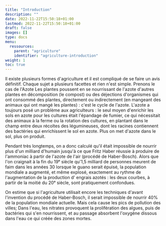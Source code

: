 ```yaml
---
title: "Introduction"
description: ""
date: 2022-11-22T15:50:18+01:00
lastmod: 2022-11-22T15:50:18+01:00
draft: false
images: []
type: docs
menu:
  ressources:
    parent: "agriculture"
    identifier: "agriculture-introduction"
weight: 1
toc: true
---
```


Il existe plusieurs formes d'agriculture et il est compliqué de se faire un avis définitif. Chaque sujet a plusieurs
facettes et rien n'est simple. Prenons le cas de l'Azote Les plantes poussent en se nourrissant de l'azote d'autres
plantes en décomposition (le compost) ou des déjections d'organismes qui ont consommé des plantes, directement ou
indirectement (en mangeant des animaux qui ont mangé les plantes) : c'est le cycle de l'azote. L'azote a toujours posé
un problème aux agriculteurs : le seul moyen d'enrichir les sols en azote pour les cultures était l'épandage de fumier,
ce qui nécessitait des animaux à la ferme ou la rotation des cultures, en plantant dans le champ entre deux récoltes des
légumineuses, dont les racines contiennent des bactéries qui enrichissent le sol en azote. Plus on met d'azote dans le
sol, plus on produit.

Pendant très longtemps, on a donc calculé qu'il était impossible de nourrir plus d'un milliard d'humain jusqu'à ce que
Fritz Haber réussie à produire de l'ammoniac à partir de l'azote de l'air (procédé de Haber-Bosch). Alors que l'on
craignait à la fin du 19ᵉ siècle qu'1,5 milliard de personnes meurent de faim dans les années 30 lorsque le guano serait
épuisé, la population mondiale a augmenté, et même explosé, exactement au rythme de l'augmentation de la production d'
engrais azotés : les deux courbes, à partir de la moitié du 20ᵉ siècle, sont pratiquement confondues.

On estime que si l'agriculture utilisait encore les techniques d'avant l'invention du procédé de Haber-Bosch, il serait
impossible de nourrir 40% de la population mondiale actuelle. Mais cela cause les pics de pollution des villes; Dans
l'eau, les nitrates provoquent la prolifération des algues, puis de bactéries qui s'en nourrissent, et au passage
absorbent l'oxygène dissous dans l'eau ce qui créée des zones mortes.